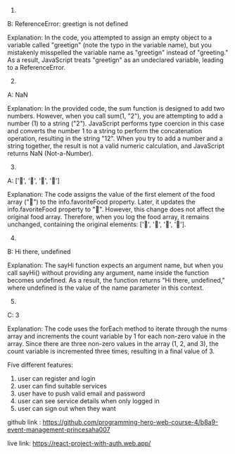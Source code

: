 1. 


B: ReferenceError: greetign is not defined

Explanation: In the code, you attempted to assign an empty object to a variable called "greetign" (note the typo in the variable name), but you mistakenly misspelled the variable name as "greetign" instead of "greeting." As a result, JavaScript treats "greetign" as an undeclared variable, leading to a ReferenceError.

2. 
A: NaN

Explanation: In the provided code, the sum function is designed to add two numbers. However, when you call sum(1, "2"), you are attempting to add a number (1) to a string ("2"). JavaScript performs type coercion in this case and converts the number 1 to a string to perform the concatenation operation, resulting in the string "12". When you try to add a number and a string together, the result is not a valid numeric calculation, and JavaScript returns NaN (Not-a-Number).

3.
A: ['🍕', '🍫', '🥑', '🍔']

Explanation: The code assigns the value of the first element of the food array ("🍕") to the info.favoriteFood property. Later, it updates the info.favoriteFood property to "🍝". However, this change does not affect the original food array. Therefore, when you log the food array, it remains unchanged, containing the original elements: ['🍕', '🍫', '🥑', '🍔'].

4. 
B: Hi there, undefined

Explanation: The sayHi function expects an argument name, but when you call sayHi() without providing any argument, name inside the function becomes undefined. As a result, the function returns "Hi there, undefined," where undefined is the value of the name parameter in this context.

5.
C: 3

Explanation: The code uses the forEach method to iterate through the nums array and increments the count variable by 1 for each non-zero value in the array. Since there are three non-zero values in the array (1, 2, and 3), the count variable is incremented three times, resulting in a final value of 3.




Five different features:
1. user can register and login
2. user can find suitable services
3. user have to push valid email and password
4. user can see service details when only logged in
5. user can sign out when they want


github link : https://github.com/programming-hero-web-course-4/b8a9-event-management-princesaha007

live link: https://react-project-with-auth.web.app/
